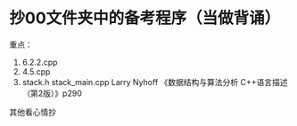 # 抄00文件夹中的备考程序（当做背诵）
重点：  
1. 6.2.2.cpp
2. 4.5.cpp
3. stack.h stack_main.cpp Larry Nyhoff 《数据结构与算法分析 C++语言描述（第2版）》p290


其他看心情抄
